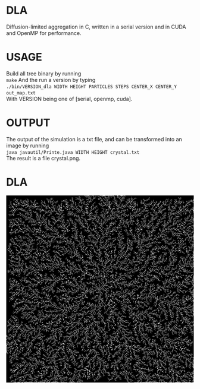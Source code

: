 # DLA
Diffusion-limited aggregation in C, written in a serial version and in CUDA and OpenMP for performance.

# USAGE
Build all tree binary by running  
`make`
And the run a version by typing  
`./bin/VERSION_dla WIDTH HEIGHT PARTICLES STEPS CENTER_X CENTER_Y out_map.txt`  
With VERSION being one of [serial, openmp, cuda].  

# OUTPUT
The output of the simulation is a txt file, and can be transformed into an image by running  
`java javautil/Printe.java WIDTH HEIGHT crystal.txt`  
The result is a file crystal.png.  

# DLA
![alt text](crystal.png)
